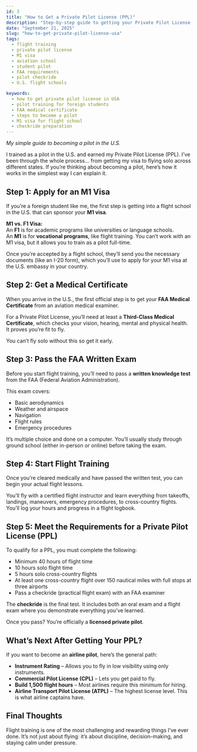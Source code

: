 ```yaml
---
id: 3
title: "How to Get a Private Pilot License (PPL)"
description: "Step-by-step guide to getting your Private Pilot License (PPL) in the U.S. as a foreign student. Covers M1 visa, FAA medical certificate, flight training, and checkride prep."
date: "September 21, 2025"
slug: "how-to-get-private-pilot-license-usa"
tags:
  - flight training
  - private pilot license
  - M1 visa
  - aviation school
  - student pilot
  - FAA requirements
  - pilot checkride
  - U.S. flight schools

keywords:
  - how to get private pilot license in USA
  - pilot training for foreign students
  - FAA medical certificate
  - steps to become a pilot
  - M1 visa for flight school
  - checkride preparation
---
```


_My simple guide to becoming a pilot in the U.S._

I trained as a pilot in the U.S. and earned my Private Pilot License (PPL). I’ve been through the whole process… from getting my visa to flying solo across different states. If you’re thinking about becoming a pilot, here’s how it works in the simplest way I can explain it.

## Step 1: Apply for an M1 Visa

If you’re a foreign student like me, the first step is getting into a flight school in the U.S. that can sponsor your **M1 visa**.

**M1 vs. F1 Visa:**  
An **F1** is for academic programs like universities or language schools.  
An **M1** is for **vocational programs**, like flight training. You can’t work with an M1 visa, but it allows you to train as a pilot full-time.

Once you’re accepted by a flight school, they’ll send you the necessary documents (like an I-20 form), which you’ll use to apply for your M1 visa at the U.S. embassy in your country.

## Step 2: Get a Medical Certificate

When you arrive in the U.S., the first official step is to get your **FAA Medical Certificate** from an aviation medical examiner.

For a Private Pilot License, you’ll need at least a **Third-Class Medical Certificate**, which checks your vision, hearing, mental and physical health. It proves you’re fit to fly.

You can’t fly solo without this so get it early.

## Step 3: Pass the FAA Written Exam

Before you start flight training, you’ll need to pass a **written knowledge test** from the FAA (Federal Aviation Administration).

This exam covers:

- Basic aerodynamics
- Weather and airspace
- Navigation
- Flight rules
- Emergency procedures

It’s multiple choice and done on a computer. You’ll usually study through ground school (either in-person or online) before taking the exam.

## Step 4: Start Flight Training

Once you’re cleared medically and have passed the written test, you can begin your actual flight lessons.

You’ll fly with a certified flight instructor and learn everything from takeoffs, landings, maneuvers, emergency procedures, to cross-country flights. You’ll log your hours and progress in a flight logbook.

## Step 5: Meet the Requirements for a Private Pilot License (PPL)

To qualify for a PPL, you must complete the following:

- Minimum 40 hours of flight time
- 10 hours solo flight time
- 5 hours solo cross-country flights
- At least one cross-country flight over 150 nautical miles with full stops at three airports
- Pass a checkride (practical flight exam) with an FAA examiner

The **checkride** is the final test. It includes both an oral exam and a flight exam where you demonstrate everything you’ve learned.

Once you pass? You’re officially a **licensed private pilot**.

## What’s Next After Getting Your PPL?

If you want to become an **airline pilot**, here’s the general path:

- **Instrument Rating** – Allows you to fly in low visibility using only instruments.
- **Commercial Pilot License (CPL)** – Lets you get paid to fly.
- **Build 1,500 flight hours** – Most airlines require this minimum for hiring.
- **Airline Transport Pilot License (ATPL)** – The highest license level. This is what airline captains have.

## Final Thoughts

Flight training is one of the most challenging and rewarding things I’ve ever done. It’s not just about flying: it’s about discipline, decision-making, and staying calm under pressure.
